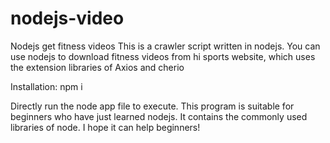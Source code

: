 # nodejs-video
Nodejs get fitness videos
This is a crawler script written in nodejs. You can use nodejs to download fitness videos from hi sports website, which uses the extension libraries of Axios and cherio

Installation: npm i

Directly run the node app file to execute. This program is suitable for beginners who have just learned nodejs. It contains the commonly used libraries of node. I hope it can help beginners!
